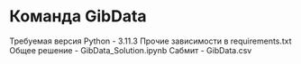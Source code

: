 # Команда GibData
Требуемая версия Python - 3.11.3
Прочие зависимости в requirements.txt
Общее решение - GibData_Solution.ipynb
Сабмит - GibData.csv
